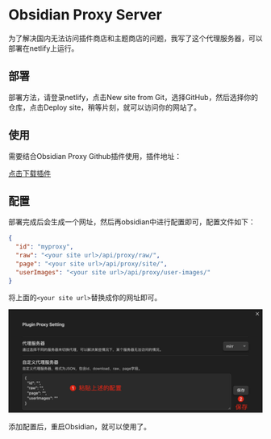 # Obsidian Proxy Server

为了解决国内无法访问插件商店和主题商店的问题，我写了这个代理服务器，可以部署在netlify上运行。

## 部署

部署方法，请登录netlify，点击New site from Git，选择GitHub，然后选择你的仓库，点击Deploy site，稍等片刻，就可以访问你的网站了。

## 使用

需要结合Obsidian Proxy Github插件使用，插件地址：

[点击下载插件](./public/obsidian-plugin-proxy.zip)

## 配置

部署完成后会生成一个网址，然后再obsidian中进行配置即可，配置文件如下：

```json
{
  "id": "myproxy",
  "raw": "<your site url>/api/proxy/raw/",
  "page": "<your site url>/api/proxy/site/",
  "userImages": "<your site url>/api/proxy/user-images/"
}
```

将上面的`<your site url>`替换成你的网址即可。

![](public/obsidian_proxy.jpg)

添加配置后，重启Obsidian，就可以使用了。
